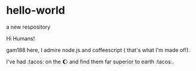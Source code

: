 # hello-world
a new respository

Hi Humans!

gam188 here, I admire node.js and coffeescript ( that's what I'm made of!).

I've had :tacos: on the :moon: and find them far superior to earth :tacos:.

